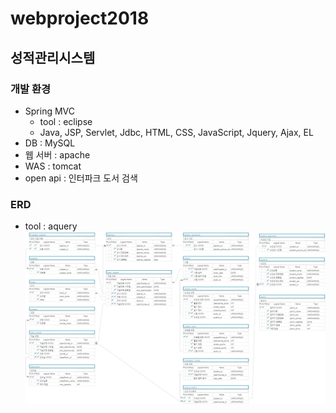 # webproject2018

성적관리시스템
-------------

### 개발 환경
  * Spring MVC
    * tool : eclipse
    * Java, JSP, Servlet, Jdbc, HTML, CSS, JavaScript, Jquery, Ajax, EL 
  * DB : MySQL
  * 웹 서버 : apache
  * WAS : tomcat
  * open api : 인터파크 도서 검색

### ERD
  * tool : aquery ![Alt text](/3차(성적관리ERD).png)

